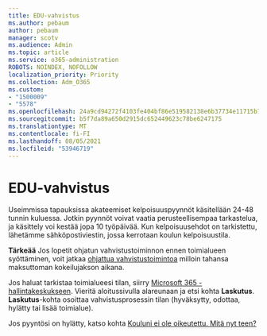 ```yaml
---
title: EDU-vahvistus
ms.author: pebaum
author: pebaum
manager: scotv
ms.audience: Admin
ms.topic: article
ms.service: o365-administration
ROBOTS: NOINDEX, NOFOLLOW
localization_priority: Priority
ms.collection: Adm_O365
ms.custom:
- "1500009"
- "5578"
ms.openlocfilehash: 24a9cd94272f4103fe404bf86e519582138e6b37734e11715b72ebcd2de9d5cb
ms.sourcegitcommit: b5f7da89a650d2915dc652449623c78be6247175
ms.translationtype: MT
ms.contentlocale: fi-FI
ms.lasthandoff: 08/05/2021
ms.locfileid: "53946719"
---
```

# <a name="edu-verification"></a>EDU-vahvistus

Useimmissa tapauksissa akateemiset kelpoisuuspyynnöt käsitellään 24-48 tunnin kuluessa. Jotkin pyynnöt voivat vaatia perusteellisempaa tarkastelua, ja käsittely voi kestää jopa 10 työpäivää. Kun kelpoisuusehdot on tarkistettu, lähetämme sähköpostiviestin, jossa kerrotaan koulun kelpoisuustila.

**Tärkeää** Jos lopetit ohjatun vahvistustoiminnon ennen toimialueen syöttäminen, voit jatkaa [ohjattua vahvistustoimintoa](https://go.microsoft.com/fwlink/p/?linkid=2135255) milloin tahansa maksuttoman kokeilujakson aikana.

Jos haluat tarkistaa toimialueesi tilan, siirry [Microsoft 365 -hallintakeskukseen](https://go.microsoft.com/fwlink/p/?linkid=2024339). Vieritä aloitussivulla alareunaan ja etsi kohta **Laskutus**. **Laskutus**-kohta osoittaa vahvistusprosessin tilan (hyväksytty, odottaa, hylätty tai lisää toimialue).

Jos pyyntösi on hylätty, katso kohta [Kouluni ei ole oikeutettu. Mitä nyt teen?](https://docs.microsoft.com/microsoft-365/commerce/subscriptions/verify-academic-eligibility#my-school-isnt-eligible-what-do-i-do-now)